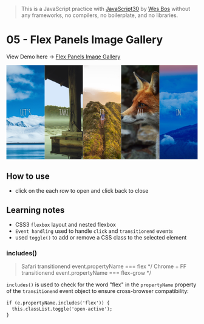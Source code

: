 > This is a JavaScript practice with [JavaScript30](https://javascript30.com/) by [Wes Bos](https://github.com/wesbos) without any frameworks, no compilers, no boilerplate, and no libraries.

# 05 - Flex Panels Image Gallery

View Demo here -> [Flex Panels Image Gallery](link)

![](../images/day-05.png)

## How to use
 - click on the each row to open and click back to close

## Learning notes

 - CSS3 `flexbox` layout and nested flexbox
 - `Event handling` used to handle `click` and `transitionend` events
 - used `toggle()` to add or remove a CSS class to the selected element

### includes()

> Safari transitionend event.propertyName === flex */
> Chrome + FF transitionend event.propertyName === flex-grow */

`includes()` is used to check for the word "flex" in the `propertyName` property of the `transitionend` event object to ensure cross-browser compatibility:

```
if (e.propertyName.includes('flex')) {
  this.classList.toggle('open-active');
}
```
